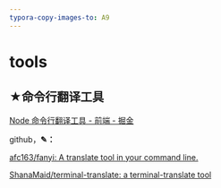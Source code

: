 ```yaml
---
typora-copy-images-to: A9
---
```


# tools

## ★命令行翻译工具

[Node 命令行翻译工具 - 前端 - 掘金](https://juejin.im/entry/592286cfa0bb9f005f60382d)

github，**✎：**

[afc163/fanyi: A translate tool in your command line.](https://github.com/afc163/fanyi)

[ShanaMaid/terminal-translate: a terminal-translate tool](https://github.com/ShanaMaid/terminal-translate)

